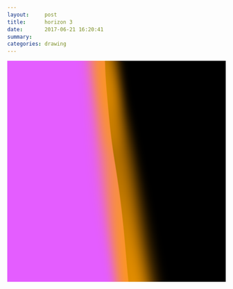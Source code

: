 ```yaml
---
layout:     post
title:      horizon 3
date:       2017-06-21 16:20:41
summary:    
categories: drawing
---
```

![horizon 3](/images/diary/horizon-3.png "Let's cross the firewall.")
